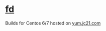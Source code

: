 # [fd](https://github.com/sharkdp/fd)

Builds for Centos 6/7 hosted on [yum.jc21.com](https://yum.jc21.com)

